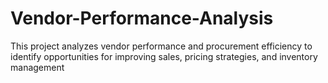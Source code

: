 # Vendor-Performance-Analysis
This project analyzes vendor performance and procurement efficiency to identify opportunities for improving sales, pricing strategies, and inventory management
